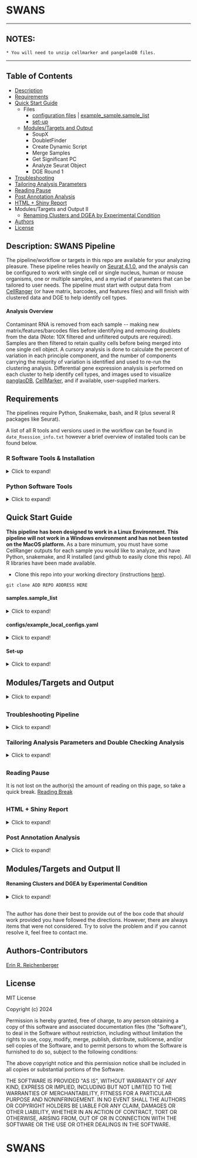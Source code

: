 # SWANS
* *******************************************************************************
## NOTES: 
	* You will need to unzip cellmarker and pangelaoDB files.
* *******************************************************************************
## Table of Contents
* [Description](#description)
* [Requirements](#requirements)
* [Quick Start Guide](#quickstart)
    * Files  
		 * [configuration files](#configs) | [example_sample.sample_list](#sample_list)   
		 * [set-up](#setup)
    * [Modules/Targets and Output](#output)
		 * SoupX
		 * DoubletFinder
		 * Create Dynamic Script
		 * Merge Samples
		 * Get Significant PC
		 * Analyze Seurat Object
		 * DGE Round 1
* [Troubleshooting](#troubleshooting)
* [Tailoring Analysis Parameters](#tailor)
* [Reading Pause](#pause)
* [Post Annotation Analysis](#post_annotation)
* [HTML + Shiny Report](#HTML)
* Modules/Targets and Output II    
    * [Renaming Clusters and DGEA by Experimental Condition](#annotation)
* [Authors](#authors)
* [License](#license)

## <a name="description">Description: SWANS  Pipeline</a>
The pipeline/workflow or targets in this repo are available for your analyzing pleasure. These pipeline relies heavily on <a href="https://satijalab.org/seurat/index.html" target="_blank">Seurat 4.1.0</a>, and the analysis can be configured to work with single cell or single nucleus, human or mouse organisms, one or multiple samples, and a myriad of parameters that can be tailored to user needs. The pipeline must start with output data from <a href="https://support.10xgenomics.com/single-cell-gene-expression/software/pipelines/latest/what-is-cell-ranger" target="_blank">CellRanger</a> (or have matrix, barcodes, and features files) and will finish with clustered data and DGE to help identify cell types. 

<!--- The targets can be operated individually (provided the necessary input is available) and are controlled overwhelmingly by Snakemake. See [Snakefile](#snakefile) for more information. -->

#### Analysis Overview
Contaminant RNA is removed from each sample -- making new matrix/features/barcodes files before identifying and removing doublets from the data (Note: 10X filtered and unfiltered outputs are required). Samples are then filtered to retain quality cells before being merged into one single cell object. A cursory analysis is done to calculate the percent of variation in each principle component, and the number of components carrying the majority of variation is identified and used to re-run the clustering analysis. Differential gene expression analysis is performed on each cluster to help identify cell types, and images used to visualize <a href="https://panglaodb.se/index.html" target="_blank">panglaoDB</a>,  <a href="http://bio-bigdata.hrbmu.edu.cn/CellMarker/" target="_blank">CellMarker</a>, and if available, user-supplied markers. 

## <a name="requirements">Requirements</a>
The pipelines require Python, Snakemake, bash, and R (plus several R packages like Seurat).

A list of all R tools and versions used in the workflow can be found in `date_Rsession_info.txt` however a brief overview of installed tools can be found below.

### R Software Tools & Installation
<details>
  <summary>Click to expand!</summary>

```
R version 4.0.3 (2020-10-10)
Platform: x86_64-pc-linux-gnu (64-bit)
Running under: Red Hat Enterprise Linux
```

attached base and other packages:

```
parallel  stats4    stats     graphics  grDevices utils     datasets methods   base     
glmGamPoi_1.2.0             reshape2_1.4.4    
biomaRt_2.46.3              RIOH5_0.1.3            
hdf5r_1.3.5                 data.table_1.14.2    
sctransform_0.3.3           patchwork_1.1.1           
DropletUtils_1.10.3         SingleCellExperiment_1.12.0
SummarizedExperiment_1.20.0 Biobase_2.50.0                 
GenomicRanges_1.42.0        GenomeInfoDb_1.26.2          
IRanges_2.24.1              S4Vectors_0.28.1            
BiocGenerics_0.36.0         MatrixGenerics_1.2.0     
matrixStats_0.58.0          sp_1.4-4                     
SeuratObject_4.1.0          Seurat_4.1.1     
stringr_1.4.0               DoubletFinder_2.0.3    
SoupX_1.5.2                 ggrepel_0.9.1               
ggplot2_3.3.3               dplyr_1.0.9           
msigdbr_7.5.1               fgsea_1.16.0
RColorBrewer_1.1-2              
```
#### Installation Tips

	* install.packages('withr', lib='path_to_installed_R_packages', dependencies=TRUE, repos='http://cran.rstudio.com/')   
<!--- 	* with_libpaths(new = 'path_to_installed_R_packages', install_github('JiekaiLab/RIOH5@HEAD', force=TRUE))    -->

	* Sys.unsetenv("GITHUB_PAT") #this is necessary to install anything with devtools.
	* devtools::install_github("hhoeflin/hdf5r")   
</details>
    
### Python Software Tools 
<details>
  <summary>Click to expand!</summary>

<a href="https://www.python.org/" target="_blank">Python (3.6.8)</a>,
<a href="https://snakemake.readthedocs.io/en/stable/#" target="_blank">Snakemake 7.9.0</a>

</details>

## <a name="quickstart">Quick Start Guide</a>

**This pipeline has been designed to work in a Linux Environment. This pipeline will not work in a Windows environment and has not been tested on the MacOS platform.** As a bare minumum, you must have some CellRanger outputs for each sample you would like to analyze, and have Python, snakemake, and R installed (and github to easily clone this repo). All R libraries have been made available. 


* Clone this repo into your working directory (instructions <a href="https://help.github.com/en/articles/cloning-a-repository" target="_blank">here</a>).

```
git clone ADD REPO ADDRESS HERE 
```

#### <a name="sample_list">samples.sample_list</a>
<details>
  <summary>Click to expand!</summary>
* Create a `samples.sample_list` file that will be placed at the top of your working directory (an example is included in this repo) and serves a few purposes: a) it defines which samples will be analyzed, b) it links each sample to the experimental condition of the samples, and c) it provides the location of the initial starting data. If there are more than one sample in the dataset, the `samples.sample_list` file should have 1 sample name per line along with the experimental condition and path to 10X data.   

**Tabs separate `samples`, `condition`, and `path_to_10X` with no extra spaces or empty lines**. 

Note that the pipeline expects an `outs` directory to exist in the folder containing the input 10X data; if none exists, you will need to create an outs directory for your input data and place the raw/filtered files therin. You do not need to include `/outs` in the 10X path in the `samples.sample_list` file.

```
samples  condition   path_to_10X
A1 control  full_path_to_A1_10X_data
A2 control  full_path_to_A2_10X_data
A3 control  full_path_to_A3_10X_data
B1 non_controls full_path_to_B1_10X_data
B2 non_controls full_path_to_B2_10X_data
```
</details>


#### <a name="configs">configs/example_local_configs.yaml</a>
<details>
  <summary>Click to expand!</summary>

* Customize the `configs/local_configs.yaml` file (an example file has been provided [configs/example_local_configs.yaml](configs/example_local_configs.yaml)) by supplying your email and other options that best correspond to the analysis you would like to perform (*e.g.,* single cell vs. single nucleus...).

```
# contact (email will be sent when jobs complete or fail) 
contact: user_name@foobar.foo

# R library location 
RPATH: /path_to_your_installed_R_packages/

# project name (IN LOWER CASE) (e.g., name of output directory under data/endpoints/project_name)
PROJECT: project_name

# starting files for soupX: (outs, no_clusters, h5)
MATRIX: outs

#organism (e.g., mouse, human)
ORGANISM: mouse

# mito cutoff (e.g., numeric value)
MITO: 15

# mito regression (y/n)
MITO_REGRESSION: y

# sequencing (e.g., cell, nucleus)
SEQUENCING: nucleus

# cell cycling regression (y/n)
CCREGRESSION: n

# cell regression method (standard/alternative)
CCREGRESSION_METHOD: standard

# feature thresholds 
# e.g., S <- subset(S.merged, subset = nFeature_RNA > 200 & nFeature_RNA < 3000)
MIN_FEATURE_THRESHOLD: 200
MAX_FEATURE_THRESHOLD: 3000

# number of components for initial exploration
ICOMPONENTS: 50

# normalization method (e.g., RPCA, SCT, Standard, ALL)
METHOD: ALL

#resolution value(s) examples: single value: 0.5; if I, resolution = c(0.5, 0.8, 1.2), if blank, res = 0.8)
RESOLUTION: I

# find conserved genes across conditions (y/n)
CONSERVED_GENES: n

#cell marker gene set identity matching threshold
MARKER_THRESHOLD: 30

# full path to file(s) containing genes of interest
USER_GENE_FILE: genes_of_interest.txt
```
</details>

#### <a name="setup">Set-up</a>
<details>
  <summary>Click to expand!</summary>
* Call the `run_snakemake.sh` script for from the command line (`sh run_snakemake.sh`) and the following struture will be created for you. 

```
├── data 
     ├── endpoints
     │   └── project_name
     │       └── sample_name1 
     │           ├── 10X/outs 
     │       └── sample_name2 
     │           ├── 10X/outs
     │       └── sample_namen 
     │           ├── 10X/outs 
```

The `run_snakemake.sh` script will check to see that data has been added to the 10X input folders. If the path to the 10X data exists in the `samples.sample_list`, a symbolic link is created to the 10X data. If the folders are still empty (e.g., the paths were written incorrectly), you will receive the message below until there is 10X data for every sample listed in the `samples.sample_list` file. 
```
 'You have not placed any data in your 10X folders'
 'Add data to your 10X folders and run this again'
```
If you receive the message above, this is the moment to either fix the `samples.sample_list` file (preferrred) or manually add the 10X data to the appropriate folder (not ideal but doable). **This pipeline expects to see an `outs` directory under the input `10X` directory** and will automatically create an `outs` directory for the output data. If copying the 10X data into the output `outs` directory is cumbersome, make a symbolic link to the data (e.g., `ln -s`). Once 10X data are present, call the script again from the commandline (`sh run_snakemake.sh`).

NOTE The following files [configs/example_local_configs.yaml](configs/example_local_configs.yaml) and [example_samples.sample_list](example_samples.sample_list) are included in this repo. All files must be tailored for the end user, and once altered, **the names must be changed to `config/local_configs.yaml` and  `samples.sample_list` respectively**.
</details>

## <a name="output">Modules/Targets and Output </a>
<details>
  <summary>Click to expand!</summary>

#### <a name="soupX">SoupX</a>  
**Rule**: `src/rules/soupX.rules`  
**Scripts**: `src/scripts/soupX.R`, `src/rules/sample_list.py`   
**Input**: cellranger output in `path_to_10X/outs` folder   
**Output**: barcodes,genes,matrix files  under `data/endpoints/project/sample/soupX` 
    
This script will remove contaminant RNA using the <a href="https://github.com/constantAmateur/SoupX" target="_blank">SoupX</a> tool. By using the config file (`configs/local_configs.yaml`), you can run the 3 following options: `outs, no_clusters, h5`. If you have CellRanger output and you have the raw, filtered, clustering data, and other items in a folder called `outs`, use `outs` in the config file. If you have the raw and filtered CellRanger data, but none of the clustering information, choose `no_clusters`. If you only have h5 files -- put `h5` in the config **(be certain to place the raw/filtered h5 files in `path_to_10X_data/outs`**, you may need to create the `outs` directory).   

#### <a name="doubletfinder">DoubletFinder</a>
**Rule**: `src/rules/doubletFinder.rules`  
**Scripts**: `src/scripts/doubletFinder.R`  
**Input**: cellranger output in `path_to_10X/outs` folder   
**Output**: barcodes,features,matrix files under `data/endpoints/project/sample/doubletFinder` folder  
    
This script will remove cells identified as being a doublet using the <a href="https://github.com/chris-mcginnis-ucsf/DoubletFinder" target="_blank">DoubletFinder</a> tool. This tools needs to estimate the predicted doublet rate from the original CellRanger output so the 10X folder is used as input and the ids of cells identified as doublets are recorded and saved under `endpoints/project_name/sample/tables/sample_project_doublet_ids.txt`. The identified doublet cells are then removed from the soupX output and saved under `data/endpoints/project/sample/doubletFinder/`.

#### <a name="dynamic">Create Dynamic Script</a>
**Rule**: `src/rules/create_dynamic_script.rules`  
**Scripts**: `src/scripts/make_mergeR.py` or `src/scripts/make_mergeR_1.py`  
**Input**: `samples.sample_list`   
**Output**: `src/scripts/create_merged_dataset.R`  

This script will call one of two scripts (`make_mergeR_1.py`, `make_mergeR.py`) depending on the number of samples in `samples.sample_list`. The python scripts will dynamically create a new script called `src/scripts/create_merged_dataset.R` based on the names and the experimental conditions found in `samples.samples_list` (example below). Note that the `min.features` is defined in the `local_configs.yaml` file (MIN_FEATURE_THRESHOLD).

```
create_seurat_object <- function()
{
   S1.data = 'data/endpoints/project_name/A1/doubletFinder/'
   S1 <- Read10X(data.dir=S1.data)
   S1  <- CreateSeuratObject(counts=S1, project=project_name, min.cells=3, min.features=200)
   S1 <- AddMetaData(S1, metadata='control', col.name='Experiment')
   S1 <- AddMetaData(S1, metadata='A1', col.name='Samples')

   S2.data = 'data/endpoints/project_name/A2/doubletFinder/'
   S2 <- Read10X(data.dir=S2.data)
   S2  <- CreateSeuratObject(counts=S2, project=project_name, min.cells=3, min.features=200)
   S2 <- AddMetaData(S2, metadata='control', col.name='Experiment')
   S2 <- AddMetaData(S2, metadata='A2', col.name='Samples')

   S3.data = 'data/endpoints/project_name/A3/doubletFinder/'
   S3 <- Read10X(data.dir=S3.data)
   S3  <- CreateSeuratObject(counts=S3, project=project_name, min.cells=3, min.features=200)
   S3 <- AddMetaData(S3, metadata='control', col.name='Experiment')
   S3 <- AddMetaData(S3, metadata='A3', col.name='Samples')
   ...
   S.merged <- merge(S1, y = c(S2,S3,S4,S5), add.cell.ids = c('S1','S2','S3','S4','S5'), project = project_name)
   S.merged[['percent.mito']] <- PercentageFeatureSet(S.merged, pattern = '^mt-')
   ...
}
```

#### <a name="merge">Merge Samples</a>
**Rule**: `src/rules/merge_samples.rules`   
**Scripts**: `src/scripts/create_merged_dataset.R`   
**Input**:     
**Output**: `data/endpoints/project_name/analysis/figures/qc_1.pdf` `data/endpoints/project_name/analysis/figures/qc_2.pdf`, `data/endpoints/project_name/RDS/project_name_merged_samples.RDS` 

When the `src/rules/create_dynamic_script.rules` is called (`merge_samples.rules`), two files (qc_1.pdf, qc_2.pdf) containing information about nFeature_RNA, nCount_RNA, and percent.mito are created under `data/endpoints/project_name/analysis/figures/`. qc_1.pdf is the unfiltered data and qc_2.pdf is post filtering and the filtering values are user-defined in the `local_configs.yaml` file.
```
subset = nFeature_RNA > MIN_FEATURE_THRESHOLD & nFeature_RNA < MAX_FEATURE_THRESHOLD & percent.mito < MITO) 
```
This merged Seurat object is also saved as an RDS file in `data/endpoints/project_name/RDS/project_name_merged_samples.RDS`.

#### <a name="PC">Calculate Sig PC</a>
**Rule**: `src/rules/get_sig_PC.rules`   
**Scripts**: `src/scripts/calculate_sigPCs.R` or `src/scripts/calculate_sigPCs_1.R` depending on # of samples  
**Input**: `data/endpoints/project_name/analysis/RDS/project_name_merged_samples.RDS`.   
**Output**: `data/endpoints/project_name/analysis/sigPC.txt` and `data/endpoints/project_name/analysis/sigPCs.txt`  
    
This rule essentially does a quick analysis (normalizes, variable features, scaling, integrating) using a `Standard` approach with the sole purpose of determining how much variation is found in each principal component (sigPCs.txt) and returning the number of components containing the majority of variation (sigPC.txt). If you are interested in cell cycling, if `CCREGRESSION` is set to `y`, genes affiliated with cell cycling will be removed to ensure the PCs are not influenced by cell cycling genes. 

#### <a name="analyze_sc">Analyze Seurat Object</a>
**Rule**: `src/rules/analyze_sc_object.rules`  
**Scripts**: `src/scripts/analyze_SCdata.R`  
**Input**: `data/endpoints/project_name/analysis/sigPC.txt`, `data/endpoints/project_name/analysis/RDS/project_name_merged_samples./RDS`.   

**Output**: 
   * `data/endpoints/project_name/analysis/PCA_numeric_value/tables/project_name_METHOD_metatags.txt` (depending on the `METHOD` parameter in the `local_configs.yaml` file. )
   *  `data/endpoints/project_name/analysis/PCA_numeric_value/RDS/project_name_METHOD_RESOLUTION.RDS` (if ALL is selected, there will be a saved object for each of the three integration methods (`Standard`, `RPCA`, and `SCT`)).

This rule will create an integrated Seurat Object comprised of all the samples in the dataset. Depending on what integration `METHOD` is used, (Standard, RPCA, SCT, or ALL), the object will be normalized using the integration method found in the `local_configs.yaml` file. If 'ALL' is listed, 3 Seurat objects will be created, one for each integration method. If the data is unknown to the user, the flexibility of this pipeline will allow the user to compare different integration methods and determine which approach makes the most biological sense.   

If the user has `y` for `MITO_REGRESSION` or `CCREGRESSION`, mitochondria or cell cycling genes (resp.) will be regressed out. There are two approaches to looking at cell cycling (`standard`, `alternative`). Regardless of what is in the config file, this script will create images for the associated `METHOD`(s)  (e.g., `data/endpoints/project_name/analysis/PCA_X/figures/project_name_cell_cycling_METHOD_RESOLUTION_pre.pdf`, `data/endpoints/project_name/analysis/PCA_X/figures/project_name_cell_cycling_METHOD_RESOLUTION_post.pdf`) that shows how and whether the cells cluster by cell cycling pre and post regression. This provides the end user with an opportunity to understand their data and will be performed regardless of whether they requested cell cycling regression or not.
    
**NOTE**: The Snakefile should be updated to expect cell cycling images for this rule. The files are created but are not listed as a (input/output) requirement. 

#### <a name="dge">DGE Round 1: Characteristic Plots and Differential Gene Expression Analysis</a>
**Snakefile**: `src/rules/dge_plots.rules`  
**Scripts**: `src/scripts/create_images_DGE.R`   
**Input**: integrated Seurat Object(s) located `data/endpoints/project_name/analysis/PCA_numeric_value/RDS/project_name_METHOD_RESOLUTION.RDS` (if ALL is selected, there will be a saved object for each of the three integration methods (`Standard`, `RPCA`, and `SCT`)).  
**Output**: 

  * `data/endpoints/project_name/analysis/PCA_numeric/figures/dge_plots/METHOD/project_name_initial_cluster_plots_integrated_snn_res.RESOLUTION_METHOD.pdf` #UMAP/TSNE clustering images (1)
  * `data/endpoints/project_name/analysis/PCA_numeric/figures/dge_plots/METHOD/project_name_clusterProportions_integrated_snn_res.RESOLUTION_METHOD.pdf` # barplot image of cell counts per cluster (2)
  * `data/endpoints/project_name/analysis/PCA_numeric/tables/dge_plots/METHOD/project_name_clusterProportions_integrated_snn_res.RESOLUTION_METHOD.txt`  # numbers of cell counts per cluster (3)
  * `data/endpoints/project_name/analysis/PCA_numeric/tables/dge_plots/METHOD/project_name_markers_integrated_snn_res.RESOLUTION_METHOD.txt` #markers for each cluster (FindAllMarkers) 
  * `data/endpoints/project_name/analysis/PCA_numeric/tables/dge_plots/METHOD/project_name_top100_markers_integrated_snn_res.RES_METHOD.txt` #top 100 markers per cluster
  * `data/endpoints/project_name/analysis/PCA_numeric/tables/dge_plots/METHOD/conserved_markers/project_name_conservedMarkers_cluster_X_integrated_snn_res.RES_METHOD.txt`  #conserved markers by cluster (4)

This module will create cluster plots (UMAP, TSNE) and cluster proportions bar plots (.txt too) as well as finding DGE (`FindAllGenes`) and conserved genes (`FindConservedGenes`) for each cluster that will be used to help identify cell types. If there is more than one resolution (e.g., I (0.5, 0.8, 1.2)), there will be output for each resolution. 

**NOTES** 
	* If multiple integration methods and resolutions are selected, finding conserved markers (regardless of experimental condition) for each cluster is very time consuming. To reduce the analysis time, set `CONSERVED_GENES` to `n` in the `configs/example_local_configs.yaml` file. If the user chooses `y`, there is a conserved marker file for each cluster (item 4 above).   
	* Only upregulated genes are preserved during this step (trying to annotate cells, not full pathway analysis)
	* For items 1-3, there are corresponding files for each individual sample in the dataset where the sample name is at the end of the file name before the extension, (e.g., ...StandardA1.pdf). 
	* Also note that if `ALL` is selected as the `METHOD`, the above description applies to and will have `Standard`, `RPCA`, and `SCT` output.

#### <a name="markers">Plot Possible Markers</a>
**Snakefile**: `src/rules/calculate_means_plot_markers.rules`  
**Scripts**: `src/scripts/dataset_characterization.R`, `src/scripts/calculate_sample_mean.py`, `src/scripts/score_gene_sets.py`, `src/scripts/plot_cell_markers.R`   
**Input**: integrated Seurat Object(s) located `data/endpoints/project_name/analysis/PCA_numeric_value/RDS(H5)/project_name_METHOD_RESOLUTION.RDS` (if ALL is selected, there will be a saved object for each of the three integration methods (`Standard`, `RPCA`, and `SCT`)).  
**Output**: 

  * `data/endpoints/project_name/analysis/PCA_numeric/tables/dataset_characterization/project_name_meanGE_RNA_clusters_integrated_snn_res.RESOLUTION_METHOD.txt` 
  * `data/endpoints/project_name/analysis/PCA_numeric/tables/dataset_characterization/project_name_meanGE_RNA_integrated_snn_res.RESOLUTION_METHOD.txt` 
  * `data/endpoints/project_name/analysis/PCA_numeric/tables/dataset_characterization/project_name_celltype_scores_cellmarker_integrated_snn_res.RESOLUTION_METHOD.txt`   
  * `data/endpoints/project_name/analysis/PCA_numeric/tables/dataset_characterization/project_name_celltype_scores_panglaoDBr_integrated_snn_res.RESOLUTION_METHOD.txt`   
  * `data/endpoints/project_name/analysis/PCA_numeric/tables/dataset_characterization/project_name_possible_cell_types_integrated_snn_res.RESOLUTION_METHOD_MARKER_THRESHOLD.txt`  
  * `data/endpoints/project_name/analysis/PCA_numeric/figures/possible_markers/METHOD/project_name_pannotation_integrated_snn_res.RESOLUTION_celltype_name_METHOD.pdf`  

This pipeline uses gene sets from <a href="https://panglaodb.se/" target="_blank">PangeloDB</a> and <a href="http://bio-bigdata.hrbmu.edu.cn/CellMarker/" target="_blank">CellMarker</a> to identify potential cell types. Each cell type has its own file with affiliated genes therein. In the author's experiences, with rare exception, these databases have not yielded clear results.   

This rule...   
  * Runs scripts that calculate the mean gene expression for each cluster and calculates the mean for the entire dataset.   
  * Runs scripts that opens each celltype marker file (above) and fetches the gene names and **for each cluster** (and for every integration method and every resolution) and a) the expression of each gene is checked to see if the average value of the gene in the cluster is greater than the gene's average expression for the entire dataset; b) the gene set (genes in celltype marker file) is scored by counting how many genes meet criteria **a** divided by the total number of genes in the set; and c) if any cluster score for that cell type is greater than the `MARKER_THRESHOLD` parameter in the config file, the cell type is recorded and
  * The saved genes/cell types are plotted in heatmaps, dotplots, and featureplots to show the gene expression by cluster. Note that the rule is not expecting anything output except  `PROJECT.lower() + '_celltype_annotation_plot_dummy.txt'`; this is because it is not known in advance which files will be created. The created files are found here: `data/endpoints/project_name/analysis/PCA_numeric_value/figures/possible_markers/METHOD/`. 
  * If the user has provided a `USER_GENE_FILE`, the genes are plotted in heatmaps, dotplots, and featureplots to show the gene expression by cluster, the files are found here: `data/endpoints/project_name/analysis/PCA_numeric_value/figures/possible_markers/METHOD/user_defined_markers/`.
  * The top100 most differentially expressed genes (for each cluster) are run through msigdb (Hallmarks, Curated, Oncology, Celltypes) and if there are any significant hits, it is recorded and saved under `data/endpoints/project_name/analysis/PCA_numeric_value/tables/msig/`.
</details>

## 
### <a name="troubleshooting">Troubleshooting Pipeline</a>
<details>
  <summary>Click to expand!</summary>

The `Snakefile` contains a %$#@-ton of information and towards the bottom, there is something that looks like this:

```
include:
   "src/rules/soupX.rules"
include:
   "src/rules/doubletFinder.rules"
include:
   "src/rules/create_dynamic_script.rules"
include:
   "src/rules/merge_samples.rules"
include:
   "src/rules/get_sig_PC.rules"
include:
   "src/rules/analyze_sc_object.rules"
include:
   "src/rules/dge_plots.rules"
include:
   "src/rules/calculate_means_plot_markers.rules"

#--------------------MESSAGES-----------------------------------
onsuccess:
   print("The main controller pipeline completed with no errors.")
   shell("mail -s 'The main controller pipeline completed with no errors.' "+ config['contact']+" < {log}")

onerror:
   print("The main controller pipeline did not complete without errors."),
   shell("mail -s 'The main controller pipeline did not complete without errors, check the logs and try again.' "+ config['contact']+" < {log}")

#--------------------RULES---------------------------------------
rule biggie:
   input:
      final_files
#-------------------------------------------------------------------------------------
```

* ##### Swapping out Targets
Below is a list of targets (and the associated rule) that could be used instead of `final_files`. 
```
soupX_list, #soupX.rules step
doubletFinder_list, #doubletFinder.rules step
'src/scripts/create_merged_dataset.R', #create_dynamic_script.rules step
merge_list, #merge_samples.rules
sigs, #get_sig_PC.rules
sc_objects, #analyze_sc_object.rules
dge_files, #dge_plots.rules
characterization_files #calculate_means_plot_markers.rules
```

Each input item (e.g., target) listed above is defined earlier in the Snakefile and defines the output for each rule. The way Snakemake works is the output for one rule (e.g., `src/rules/create_dynamic_script.rules`) will be in input for the following rule (e.g., `src/rules/merge_samples.rules`). It is not necessary to list all the inputs/targets for the `biggie` rule  except `final_files` because the input for `src/rules/final_analysis.rules` is the output for `src/rules/calculate_means_plot_markers*.rules` and so on (kinda like a daisy chain); in short, calling `src/rules/final_analysis.rules` will call all the other rules until all the required inputs/targets have been created . However, if there is a need to troubleshoot a problem, the target can be changed. For example, if there is a problem with the DoubletFinder steps, below would only run the soupX and doubletFinder steps. Again, there is no need to explicitly add the soupx_list to the `biggie` rule as the files associated with this variable are required as input for the rule associated with doubletfinder_list.   
```
rule biggie:
   input:
      #soupX_list, #soupX.rules step
      doubletFinder_list, #doubletFinder.rules step
      #final_files
```

* ##### Redo sample merging
* If steps prior to `src/rules/merge_samples.rules` need to be re-run, **be certain to delete `src/scripts/create_merged_dataset.R`**.   

* ##### Checking Log Files
Each rule will create a log file specific to the rule. Regardless if the pipeline completes without an error, an email will be sent to the address in the config file, and will be one of the two below:
```
onsuccess:
   print("The main controller pipeline completed with no errors.")
   shell("mail -s 'The main controller pipeline completed with no errors.' "+ config['contact']+" < {log}")

onerror:
   print("The main controller pipeline did not complete without errors."),
   shell("mail -s 'The main controller pipeline did not complete without errors, check the logs and try again.' "+ config['contact']+" < {log}")
```

If there is a failure, there will be additional information in the email (as well as printing the error to the screen where the pipeline is being run). For example...  

```
rule biggie: (Hive)
include: "src/rules/calculate_means_plot_markers.rules": (Queen Bee)
rule msigdbr: (worker bee (located in src/rules/calculate_means_plot_markers.rules file)) 
```

There is one Hive and there are several Queen Bees, and each Queen Bee may have multiple worker bees/rules in the Queen Bee file*. Each of these sub-rules will create its own specific log file if there is an error. If there is a failure, the email will list something like this:

###### (\*These Queens play well together in one hive.)

```
Error in rule plot_cell_markers:
    jobid: 2
    output: project_name_celltype_annotation_plot_dummy.txt
    log: logs/celltype_annotation/project_name_plot_cell_markers.log (check log file(s) for error message)
    shell:
        Rscript src/scripts/plot_cell_markers.R project_name .....
```

Be sure to open up the log file and read about what the error is.   

* ##### Inspect Actual Command
The other item that will be in the email is the actual command that was used, you can see a bit of it above under `shell` (full command parameters not listed). If you are having issues running the pipeline to its conclusion, look at the actual command and see if any parameters are missing or considering just running the command from the commandline -- this may be helpful if you are trying to determine if the error is Snakemake or if it is a scripting issue.  
</details>

### <a name="tailor">Tailoring Analysis Parameters and Double Checking Analysis</a>
<details>
  <summary>Click to expand!</summary>
The most obvious starting place is in the configuration file (`configs/example_local_configs.yaml`). For example, if you are interested in changing the mitochondria filtering threshold, change the `MITO` value. In an earlier draft of this pipeline, if single nucleus data was placed in `SEQUENCING`, mitochondria thresholding was skipped. However, experience has shown that nuclear-encoded mitochondrial proteins will show up. IF exclusion of all mito genes are requested, a) the `MITO` value can be changed to 0 and/or choose `y` for `MITO_REGRESSION` and mitochondria-associated genes will be regressed out during analysis.  

   * If multiple integration methods and resolutions are selected, finding conserved markers (regardless of experimental condition) for each cluster is very time consuming. To reduce the analysis time, set `CONSERVED_GENES` to `n` in the `configs/example_local_configs.yaml` file.   

  * The DoubletFinder pk value for each sample is stored under `data/endpoints/sample_name/tables/sample_name_project_pk_value.txt`. This value should correspond to the highest peak on the `data/endpoints/sample_name/figures/pk_sweep_plot_sample_name_project_name.pdf`. If you find that this is not the case, change the value in the `sample_name_project_pk_value.txt` and re-run the analysis.

  * The number of significant components is located here: `data/endpoints/project_name/analysis/sigPC.txt`. If there is concern about loss of signal from excluding principal components for example, open this file and increase the value.  
   * Along these lines, Seurat authors suggested increasing the number of components for SCT integration. Instructions in ascertaining "how much should it be increased" is rather vague, so 10 is added to the number of significant components when using SCTransform. If you want to change this value, you can change it here: `src/scripts/analyze_SCdata.R`   

```
transform_object_sct <- function(S, directory, res, compos=compo)
{
	print('using SCT analysis approach...')
	SO.list <- SplitObject(S, split.by = 'Samples')

	library(glmGamPoi, lib.loc=lib_path)
	compo <- compo + 10 #number of sig PC slightly higher for SCT than Standard approach. Adding 10....
```
</details>

## 
### <a name="pause">Reading Pause</a>
It is not lost on the author(s) the amount of reading on this page, so take a quick break. <a href="https://www.youtube.com/watch?v=lm6IU6V-dE8&ab_channel=BurrnsLuciano" target="_blank">Reading Break</a>   
## 

### <a name="HTML">HTML + Shiny Report</a>
<details>
  <summary>Click to expand!</summary>
Interactive files are located under `html_report_project_name/` and will allow the user to compare multiple clustering schemas simultaneously in a R-studio environment. The interactive shiny app will provide users with an overview of YAML parameters, samples (names, conditions, recovered cells, DoubletFinder characteristics), QC metrics, PC selection, and an html file with hyperlinks to all output data. Additionally, if for example, the user employs all three Seurat's integration methods and chooses two resolutions, they will have 6 different clustering schemas. Using the previous example, the shiny app will give an overview in table format for the integration method, resolution, and number of clusters, number of cells per cluster for all 6 clustering arrangements. Lastly, the user can choose up to three schemas to compare simultaneously. The selected arrangement is rendered along with a table showing the differentially expressed genes by cluster.   

Individual .Rmd files for each sample will be created (under `html_report_project_name/`), however the user must use R-studio to convert (`knit`) them into html files.  

</details>


### <a name="post_annotation">Post Annotation Analysis</a>
<details>
  <summary>Click to expand!</summary>

At this point, the user has perused all the data that has been created in order to help identify cell types for each cluster. Moving forward, the user must select a final resolution, a final integration method (Standard, RPCA, SCT), (or provide a path to a different RDS file) and supply a text file that attaches an original cluster number to a cell type. This is defined in a second configuration file `configs/final_analysis_configs.yaml` (`configs/example_final_analysis_configs.yaml` has been included in this repo and requires the user to input final choices and must be renamed to `configs/final_analysis_configs.yaml`).   

```
# Final Normalization Method (e.g., RPCA, SCT, Standard)
FINAL_METHOD: Standard

#Final Resolution Value (e.g., 0.5)
FINAL_RESOLUTION: 0.5

#Path to Cluster Annotation File
CLUSTER_ANNOTATION_FILE: final_cluster_assignment.txt

#If user has performed additional work on seurat object
# Supply final Seurat Object (y/n)
USER_SUPPLIED_SEURAT_OBJECT: n

# full path & file name of user-supplied seurat object
PATH_USER_SUPPLIED_SEURAT_OBJECT:
```

The `CLUSTER_ANNOTATION_FILE` can have just about any name (the first character of the file name must be a letter (e.g., no numbers)). The header must be as below (cluster^Icelltype) where ^I represents a tab, and the cluster number and its celltype are also separated by a tab.

```
cluster  celltype
0  Fish
1  Fry 
2  Erin
3  Myke
4  Sound
5  Depeche
6  Cave
7  Hydra
8  Bicycle
9  Camping
10 Bianchi
11 Pear
```
</details>

## <a name="outputII">Modules/Targets and Output II</a>
#### <a name="annotation">Renaming Clusters and DGEA by Experimental Condition</a>
<details>
  <summary>Click to expand!</summary>

The information below is already inside the Snakefile.
```
include:
   "src/rules/final_anlysis.rules" 

rule biggie:
   input:
	data/endpoints/project_name/analysis/PCA_numeric/figures/final_analysis/project_name_final_cluster_plots_FINAL_RESOLUTION_FINAL_METHOD.pdf
	
```

**Snakefile**: `src/rules/final_analysis.rules`  
**Scripts**: `src/scripts/final_analysis.R`   
**Input**: characterization_files, integrated Seurate Object(s) located `data/endpoints/project_name/analysis/PCA_numeric_value/RDS(H5)/project_name_METHOD_RESOLUTION.RDS`,`FINAL_METHOD`, `FINAL_RESOLUTION`, `CLUSTER_ANNOTATION_FILE`   
**Output**: 
  * `data/endpoints/project_name/analysis/PCA_numeric/RDS/project_name_FINAL_METHOD_final.RDS`
  * `data/endpoints/project_name/analysis/PCA_numeric/figures/final_analysis/project_name_final_cluster_plots_FINAL_RESOLUTION_FINAL_METHOD.pdf` #UMAP/TSNE clustering images (1)
  * `data/endpoints/project_name/analysis/PCA_numeric/tables/final_analysis/project_name_final_markers_CLUSTER_CELLTYPE.txt` #differentially expressed genes between conditions for each cluster (FindAllMarkers)
  * `data/endpoints/project_name/analysis/PCA_numeric/tables/final_analysis/project_name_significant_final_markers_CLUSTER_CELLTYPE.txt` #significantly differentially expressed genes between conditions for each cluster
</details>

## 
The author has done their best to provide out of the box code that _should_ work provided you have followed the directions. However, there are always items that were not considered. Try to solve the problem and if you cannot resolve it, feel free to contact me.

## <a name="authors">Authors-Contributors</a>
<a href="https://github.com/errcricket" target="_blank">Erin R. Reichenberger</a>
## <a name="license">License</a>
MIT License

Copyright (c) 2024

Permission is hereby granted, free of charge, to any person obtaining a copy
of this software and associated documentation files (the "Software"), to deal
in the Software without restriction, including without limitation the rights
to use, copy, modify, merge, publish, distribute, sublicense, and/or sell
copies of the Software, and to permit persons to whom the Software is
furnished to do so, subject to the following conditions:

The above copyright notice and this permission notice shall be included in all
copies or substantial portions of the Software.

THE SOFTWARE IS PROVIDED "AS IS", WITHOUT WARRANTY OF ANY KIND, EXPRESS OR
IMPLIED, INCLUDING BUT NOT LIMITED TO THE WARRANTIES OF MERCHANTABILITY,
FITNESS FOR A PARTICULAR PURPOSE AND NONINFRINGEMENT. IN NO EVENT SHALL THE
AUTHORS OR COPYRIGHT HOLDERS BE LIABLE FOR ANY CLAIM, DAMAGES OR OTHER
LIABILITY, WHETHER IN AN ACTION OF CONTRACT, TORT OR OTHERWISE, ARISING FROM,
OUT OF OR IN CONNECTION WITH THE SOFTWARE OR THE USE OR OTHER DEALINGS IN THE
SOFTWARE.

# SWANS
